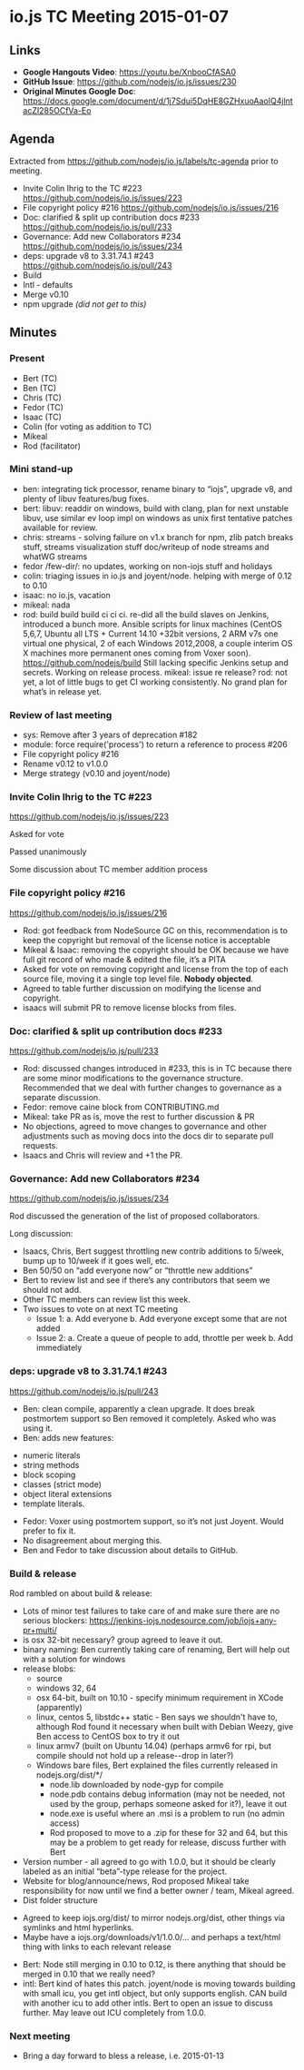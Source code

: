 # io.js TC Meeting 2015-01-07

## Links

* **Google Hangouts Video**: https://youtu.be/XnbooCfASA0
* **GitHub Issue**: https://github.com/nodejs/io.js/issues/230
* **Original Minutes Google Doc**: https://docs.google.com/document/d/1j7Sdui5DqHE8GZHxuoAaoIQ4jlntacZI285OCfVa-Eo

## Agenda

Extracted from https://github.com/nodejs/io.js/labels/tc-agenda prior to meeting.

* Invite Colin Ihrig to the TC #223 https://github.com/nodejs/io.js/issues/223
* File copyright policy #216 https://github.com/nodejs/io.js/issues/216
* Doc: clarified & split up contribution docs #233 https://github.com/nodejs/io.js/pull/233
* Governance: Add new Collaborators #234 https://github.com/nodejs/io.js/issues/234
* deps: upgrade v8 to 3.31.74.1 #243 https://github.com/nodejs/io.js/pull/243
* Build
* Intl - defaults
* Merge v0.10
* npm upgrade _(did not get to this)_

## Minutes

### Present

* Bert (TC)
* Ben (TC)
* Chris (TC)
* Fedor (TC)
* Isaac (TC)
* Colin (for voting as addition to TC)
* Mikeal
* Rod (facilitator)

### Mini stand-up

* ben: integrating tick processor, rename binary to “iojs”, upgrade v8, and plenty of libuv features/bug fixes.
* bert: libuv: readdir on windows, build with clang, plan for next unstable libuv, use similar ev loop impl on windows as unix first tentative patches available for review.
* chris: streams - solving failure on v1.x branch for npm, zlib patch breaks stuff, streams visualization stuff doc/writeup of node streams and whatWG streams
* fedor /few-dir/: no updates, working on non-iojs stuff and holidays
* colin: triaging issues in io.js and joyent/node.  helping with merge of 0.12 to 0.10
* isaac: no io.js, vacation
* mikeal: nada
* rod: build build build ci ci ci.  re-did all the build slaves on Jenkins, introduced a bunch more.  Ansible scripts for linux machines (CentOS 5,6,7, Ubuntu all LTS + Current 14.10 +32bit versions, 2 ARM v7s one virtual one physical, 2 of each Windows 2012,2008, a couple interim OS X machines more permanent ones coming from Voxer soon).  https://github.com/nodejs/build Still lacking specific Jenkins setup and secrets.  Working on release process.
    mikeal: issue re release?
    rod: not yet, a lot of little bugs to get CI working consistently.  No grand plan for what’s in release yet.

### Review of last meeting

* sys: Remove after 3 years of deprecation #182
* module: force require('process') to return a reference to process #206
* File copyright policy #216
* Rename v0.12 to v1.0.0
* Merge strategy (v0.10 and joyent/node)

### Invite Colin Ihrig to the TC #223

https://github.com/nodejs/io.js/issues/223

Asked for vote

Passed unanimously

Some discussion about TC member addition process

### File copyright policy #216

https://github.com/nodejs/io.js/issues/216

* Rod: got feedback from NodeSource GC on this, recommendation is to keep the copyright but removal of the license notice is acceptable
* Mikeal & Isaac: removing the copyright should be OK because we have full git record of who made & edited the file, it’s a PITA
* Asked for vote on removing copyright and license from the top of each source file, moving it a single top level file. **Nobody objected**.
* Agreed to table further discussion on modifying the license and copyright.
* isaacs will submit PR to remove license blocks from files.

### Doc: clarified & split up contribution docs #233

https://github.com/nodejs/io.js/pull/233

* Rod: discussed changes introduced in #233, this is in TC because there are some minor modifications to the governance structure. Recommended that we deal with further changes to governance as a separate discussion.
* Fedor: remove caine block from CONTRIBUTING.md
* Mikeal: take PR as is, move the rest to further discussion & PR
* No objections, agreed to move changes to governance and other adjustments such as moving docs into the docs dir to separate pull requests.
* Isaacs and Chris will review and +1 the PR.

### Governance: Add new Collaborators #234

https://github.com/nodejs/io.js/issues/234

Rod discussed the generation of the list of proposed collaborators.

Long discussion:

* Isaacs, Chris, Bert suggest throttling new contrib additions to 5/week, bump up to 10/week if it goes well, etc.
* Ben 50/50 on “add everyone now” or “throttle new additions”
* Bert to review list and see if there’s any contributors that seem we should not add.
* Other TC members can review list this week.
* Two issues to vote on at next TC meeting
  - Issue 1:
    a. Add everyone
    b. Add everyone except some that are not added
  - Issue 2:
    a. Create a queue of people to add, throttle per week
    b. Add immediately

### deps: upgrade v8 to 3.31.74.1 #243

https://github.com/nodejs/io.js/pull/243

* Ben: clean compile, apparently a clean upgrade. It does break postmortem support so Ben removed it completely. Asked who was using it.
* Ben: adds new features:
 - numeric literals
 - string methods
 - block scoping
 - classes (strict mode)
 - object literal extensions
 - template literals.
* Fedor: Voxer using postmortem support, so it’s not just Joyent. Would prefer to fix it.
* No disagreement about merging this.
* Ben and Fedor to take discussion about details to GitHub.

### Build & release

Rod rambled on about build & release:

* Lots of minor test failures to take care of and make sure there are no serious blockers: https://jenkins-iojs.nodesource.com/job/iojs+any-pr+multi/
* is osx 32-bit necessary? group agreed to leave it out.
* binary naming: Ben currently taking care of renaming, Bert will help out with a solution for windows
* release blobs:
  - source
  - windows 32, 64
  - osx 64-bit, built on 10.10 - specify minimum requirement in XCode (apparently)
  - linux, centos 5, libstdc++ static - Ben says we shouldn't have to, although Rod found it necessary when built with Debian Weezy, give Ben access to CentOS box to try it out
  - linux armv7 (built on Ubuntu 14.04) (perhaps armv6 for rpi, but compile should not hold up a release--drop in later?)
  - Windows bare files, Bert explained the files currently released in nodejs.org/dist/*/
    - node.lib downloaded by node-gyp for compile
    - node.pdb contains debug information (may not be needed, not used by the group, perhaps someone asked for it?), leave it out
    - node.exe is useful where an .msi is a problem to run (no admin access)
    - Rod proposed to move to a .zip for these for 32 and 64, but this may be a problem to get ready for release, discuss further with Bert
* Version number - all agreed to go with 1.0.0, but it should be clearly labeled as an initial “beta”-type release for the project.
* Website for blog/announce/news, Rod proposed Mikeal take responsibility for now until we find a better owner / team, Mikeal agreed.
* Dist folder structure
 - Agreed to keep iojs.org/dist/ to mirror nodejs.org/dist, other things via symlinks and html hyperlinks.
 - Maybe have a iojs.org/downloads/v1/1.0.0/… and perhaps a text/html thing with links to each relevant release

* Bert: Node still merging in 0.10 to 0.12, is there anything that should be merged in 0.10 that we really need?
* intl: Bert kind of hates this patch.  joyent/node is moving towards building with small icu, you get intl object, but only supports english.  CAN build with another icu to add other intls. Bert to open an issue to discuss further. May leave out ICU completely from 1.0.0.

### Next meeting

* Bring a day forward to bless a release, i.e. 2015-01-13
